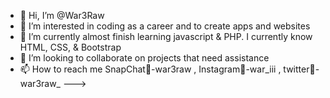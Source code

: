 - 👋 Hi, I’m @War3Raw
- 👀 I’m interested in coding as a career and to create apps and websites
- 🌱 I’m currently almost finish learning javascript & PHP. I currently know HTML, CSS, & Bootstrap
- 💞️ I’m looking to collaborate on projects that need assistance
- 📫 How to reach me SnapChat👻-war3raw , Instagram📸-war_iii , twitter🐣-war3raw_
--->
